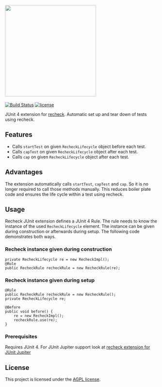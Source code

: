 # <a href="https://retest.dev"><img src="https://assets.retest.org/retest/ci/logos/recheck-screen.svg" width="300"/></a>

[![Build Status](https://travis-ci.com/retest/recheck-junit-4-extension.svg?branch=master)](https://travis-ci.com/retest/recheck-junit-4-extension)
[![license](https://img.shields.io/badge/license-AGPL-brightgreen.svg)](https://github.com/retest/recheck-junit-4-extension/blob/master/LICENSE)

JUnit 4 extension for [recheck](https://github.com/retest/recheck). Automatic set up and tear down of tests using recheck.

## Features
* Calls `startTest` on given `RecheckLifecycle` object before each test.
* Calls `capTest` on given `RecheckLifecycle` object after each test.
* Calls `cap` on given `RecheckLifecycle` object after each test.

## Advantages
The extension automatically calls `startTest`, `capTest` and `cap`. So it is no longer required to call those methods manually. This reduces boiler plate code and ensures the life cycle within a test using recheck.

## Usage
Recheck JUnit extension defines a JUnit 4 Rule. The rule needs to know the instance of the used `RecheckLifecycle` element. The instance can be given during construction or afterwards during setup. The following code demonstrates both ways.

### Recheck instance given during construction

```
private RecheckLifecycle re = new RecheckImpl();
@Rule
public RecheckRule recheckRule = new RecheckRule(re);
```

### Recheck instance given during setup

```
@Rule
public RecheckRule recheckRule = new RecheckRule();
private RecheckLifecycle re;

@Before
public void before() {
	re = new RecheckImpl();
	recheckRule.use(re);
}
```

### Prerequisites
Requires JUnit 4. For JUnit Jupiter support look at [recheck extension for JUnit Jupiter](https://github.com/retest/recheck-junit-jupiter-extension)

## License

This project is licensed under the [AGPL license](LICENSE).